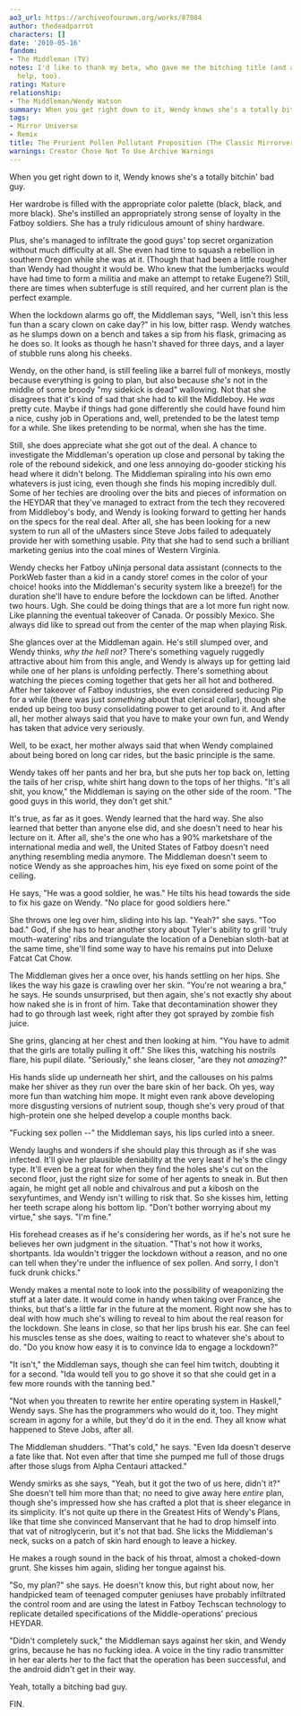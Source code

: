 ```yaml
---
ao3_url: https://archiveofourown.org/works/87084
author: thedeadparrot
characters: []
date: '2010-05-16'
fandom:
- The Middleman (TV)
notes: I'd like to thank my beta, who gave me the bitching title (and a lot of other
  help, too).
rating: Mature
relationship:
- The Middleman/Wendy Watson
summary: When you get right down to it, Wendy knows she's a totally bitchin' bad guy.
tags:
- Mirror Universe
- Remix
title: The Prurient Pollen Pollutant Proposition (The Classic Mirrorverse AU)
warnings: Creator Chose Not To Use Archive Warnings
---
```


When you get right down to it, Wendy knows she's a totally bitchin' bad guy.

Her wardrobe is filled with the appropriate color palette (black, black, and more black). She's instilled an appropriately strong sense of loyalty in the Fatboy soldiers. She has a truly ridiculous amount of shiny hardware.

Plus, she's managed to infiltrate the good guys' top secret organization without much difficulty at all. She even had time to squash a rebellion in southern Oregon while she was at it. (Though that had been a little rougher than Wendy had thought it would be. Who knew that the lumberjacks would have had time to form a militia and make an attempt to retake Eugene?) Still, there are times when subterfuge is still required, and her current plan is the perfect example.

When the lockdown alarms go off, the Middleman says, "Well, isn't this less fun than a scary clown on cake day?" in his low, bitter rasp. Wendy watches as he slumps down on a bench and takes a sip from his flask, grimacing as he does so. It looks as though he hasn't shaved for three days, and a layer of stubble runs along his cheeks.

Wendy, on the other hand, is still feeling like a barrel full of monkeys, mostly because everything is going to plan, but also because *she's* not in the middle of some broody "my sidekick is dead" wallowing. Not that she disagrees that it's kind of sad that she had to kill the Middleboy. He *was* pretty cute. Maybe if things had gone differently she could have found him a nice, cushy job in Operations and, well, pretended to be the latest temp for a while. She likes pretending to be normal, when she has the time.

Still, she does appreciate what she got out of the deal. A chance to investigate the Middleman's operation up close and personal by taking the role of the rebound sidekick, and one less annoying do-gooder sticking his head where it didn't belong. The Middleman spiraling into his own emo whatevers is just icing, even though she finds his moping incredibly dull. Some of her techies are drooling over the bits and pieces of information on the HEYDAR that they've managed to extract from the tech they recovered from Middleboy's body, and Wendy is looking forward to getting her hands on the specs for the real deal. After all, she has been looking for a new system to run all of the uMasters since Steve Jobs failed to adequately provide her with something usable. Pity that she had to send such a brilliant marketing genius into the coal mines of Western Virginia.

Wendy checks her Fatboy uNinja personal data assistant (connects to the PorkWeb faster than a kid in a candy store! comes in the color of your choice! hooks into the Middleman's security system like a breeze!) for the duration she'll have to endure before the lockdown can be lifted. Another two hours. Ugh. She could be doing things that are a lot more fun right now. Like planning the eventual takeover of Canada. Or possibly Mexico. She always did like to spread out from the center of the map when playing Risk.

She glances over at the Middleman again. He's still slumped over, and Wendy thinks, *why the hell not?* There's something vaguely ruggedly attractive about him from this angle, and Wendy is always up for getting laid while one of her plans is unfolding perfectly. There's something about watching the pieces coming together that gets her all hot and bothered. After her takeover of Fatboy industries, she even considered seducing Pip for a while (there was just *something* about that clerical collar), though she ended up being too busy consolidating power to get around to it. And after all, her mother always said that you have to make your own fun, and Wendy has taken that advice very seriously.

Well, to be exact, her mother always said that when Wendy complained about being bored on long car rides, but the basic principle is the same.

Wendy takes off her pants and her bra, but she puts her top back on, letting the tails of her crisp, white shirt hang down to the tops of her thighs. "It's all shit, you know," the Middleman is saying on the other side of the room. "The good guys in this world, they don't get shit."

It's true, as far as it goes. Wendy learned that the hard way. She also learned that better than anyone else did, and she doesn't need to hear his lecture on it. After all, she's the one who has a 90% marketshare of the international media and well, the United States of Fatboy doesn't need anything resembling media anymore. The Middleman doesn't seem to notice Wendy as she approaches him, his eye fixed on some point of the ceiling.

He says, "He was a good soldier, he was." He tilts his head towards the side to fix his gaze on Wendy. "No place for good soldiers here."

She throws one leg over him, sliding into his lap. "Yeah?" she says. "Too bad." God, if she has to hear another story about Tyler's ability to grill 'truly mouth-watering' ribs and triangulate the location of a Denebian sloth-bat at the same time, she'll find some way to have his remains put into Deluxe Fatcat Cat Chow.

The Middleman gives her a once over, his hands settling on her hips. She likes the way his gaze is crawling over her skin. "You're not wearing a bra," he says. He sounds unsurprised, but then again, she's not exactly shy about how naked she is in front of him. Take that decontamination shower they had to go through last week, right after they got sprayed by zombie fish juice.

She grins, glancing at her chest and then looking at him. "You have to admit that the girls are totally pulling it off." She likes this, watching his nostrils flare, his pupil dilate. "Seriously," she leans closer, "are they not *amazing*?"

His hands slide up underneath her shirt, and the callouses on his palms make her shiver as they run over the bare skin of her back. Oh yes, way more fun than watching him mope. It might even rank above developing more disgusting versions of nutrient soup, though she's very proud of that high-protein one she helped develop a couple months back.

"Fucking sex pollen --" the Middleman says, his lips curled into a sneer.

Wendy laughs and wonders if she should play this through as if she was infected. It'll give her plausible deniability at the very least if he's the clingy type. It'll even be a great for when they find the holes she's cut on the second floor, just the right size for some of her agents to sneak in. But then again, he might get all noble and chivalrous and put a kibosh on the sexyfuntimes, and Wendy isn't willing to risk that. So she kisses him, letting her teeth scrape along his bottom lip. "Don't bother worrying about my virtue," she says. "I'm fine."

His forehead creases as if he's considering her words, as if he's not sure he believes her own judgment in the situation. "That's not how it works, shortpants. Ida wouldn't trigger the lockdown without a reason, and no one can tell when they're under the influence of sex pollen. And sorry, I don't fuck drunk chicks."

Wendy makes a mental note to look into the possibility of weaponizing the stuff at a later date. It would come in handy when taking over France, she thinks, but that's a little far in the future at the moment. Right now she has to deal with how much she's willing to reveal to him about the real reason for the lockdown. She leans in close, so that her lips brush his ear. She can feel his muscles tense as she does, waiting to react to whatever she's about to do. "Do you know how easy it is to convince Ida to engage a lockdown?"

"It isn't," the Middleman says, though she can feel him twitch, doubting it for a second. "Ida would tell you to go shove it so that she could get in a few more rounds with the tanning bed."

"Not when you threaten to rewrite her entire operating system in Haskell," Wendy says. She has the programmers who would do it, too. They might scream in agony for a while, but they'd do it in the end. They all know what happened to Steve Jobs, after all.

The Middleman shudders. "That's cold," he says. "Even Ida doesn't deserve a fate like that. Not even after that time she pumped me full of those drugs after those slugs from Alpha Centauri attacked."

Wendy smirks as she says, "Yeah, but it got the two of us here, didn't it?" She doesn't tell him more than that; no need to give away here *entire* plan, though she's impressed how she has crafted a plot that is sheer elegance in its simplicity. It's not quite up there in the Greatest Hits of Wendy's Plans, like that time she convinced Manservant that he had to drop himself into that vat of nitroglycerin, but it's not that bad. She licks the Middleman's neck, sucks on a patch of skin hard enough to leave a hickey.

He makes a rough sound in the back of his throat, almost a choked-down grunt. She kisses him again, sliding her tongue against his.

"So, my plan?" she says. He doesn't know this, but right about now, her handpicked team of teenaged computer geniuses have probably infiltrated the control room and are using the latest in Fatboy Techscan technology to replicate detailed specifications of the Middle-operations' precious HEYDAR.

"Didn't completely suck," the Middleman says against her skin, and Wendy grins, because he has no fucking idea. A voice in the tiny radio transmitter in her ear alerts her to the fact that the operation has been successful, and the android didn't get in their way.

Yeah, totally a bitching bad guy.

FIN.